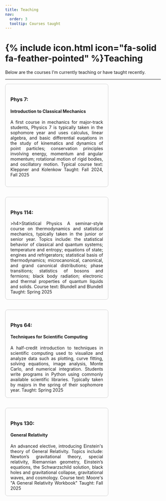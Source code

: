 ```yaml
---
title: Teaching
nav:
  order: 3
  tooltip: Courses taught
---
```



# {% include icon.html icon="fa-solid fa-feather-pointed" %}Teaching

Below are the courses I’m currently teaching or have taught recently. 

---


<div style="display: flex; flex-wrap: wrap; gap: 2rem;">

<div style="border: 1px solid #ccc; padding: 1rem; border-radius: 8px; width: 300px;text-align: justify;"><h3><strong>Phys 7:</strong></h3><h4>Introduction to Classical Mechanics</h4>

A first course in mechanics for major-track students, Physics 7 is typically taken in the sophomore year and uses calculus, linear algebra, and basic differential euqations in the study of kinematics and dynamics of point particles; conservation principles involving energy, momentum and angular momentum; rotational motion of rigid bodies, and oscillatory motion.  Typical course text:  Kleppner and Kolenkow
Taught: Fall 2024, Fall 2025
</div>

<div style="border: 1px solid #ccc; padding: 1rem; border-radius: 8px; width: 300px;text-align: justify;"><h3><strong>Phys 114:</strong></h3>>h4>Statistical Physics</h4>
A seminar-style course on thermodynamics and statistical mechanics, typically taken in the junior or senior year. Topics include: the statistical behavior of classical and quantum systems; temperature and entropy; equations of state; engines and refrigerators; statistical basis of thermodynamics; microcanonical, canonical, and grand canonical distributions; phase transitions; statistics of bosons and fermions; black body radiation; electronic and thermal properties of quantum liquids and solids. Course text: Blundell and Blundell
Taught: Spring 2025
</div>

<div style="border: 1px solid #ccc; padding: 1rem; border-radius: 8px; width: 300px;text-align: justify;"><h3><strong>Phys 64:</strong></h3><h4>Techniques for Scientific Computing</h4>
A half-credit introduction to techniques in scientific computing used to visualize and analyze data such as plotting, curve fitting, solving equations, image analysis, Monte Carlo, and numerical integration.  Students write programs in Python using commonly available scientific libraries. Typically taken by majors in the spring of their sophomore year.
Taught: Spring 2025
</div>

<div style="border: 1px solid #ccc; padding: 1rem; border-radius: 8px; width: 300px;text-align: justify;"><h3><strong>Phys 130:</strong></h3><h4>General Relativity</h4>
An advanced elective, introducing Einstein's theory of General Relativity. Topics include: Newton’s gravitational theory, special relativity, Riemannian geometry, Einstein’s equations, the Schwarzschild solution, black holes and gravitational collapse, gravitational waves, and cosmology. Course text: Moore's "A General Relativity Workbook"
Taught: Fall 2025
</div>

</div>
